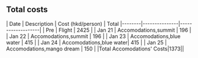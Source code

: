 ## Total costs
| Date   | Description   | Cost (hkd/person) | Total
|--------|---------------|-------------------|
| Pre    | Flight        | 2425              |
| Jan 21 | Accomodations,summit | 196           |
| Jan 22 | Accomodations,summit | 196            |
| Jan 23 | Accomodations,blue water | 415           |
| Jan 24 | Accomodations,blue water|  415         |
| Jan 25 | Accomodations,mango dream | 150         |
|Total Accomodations' Costs|1373||
